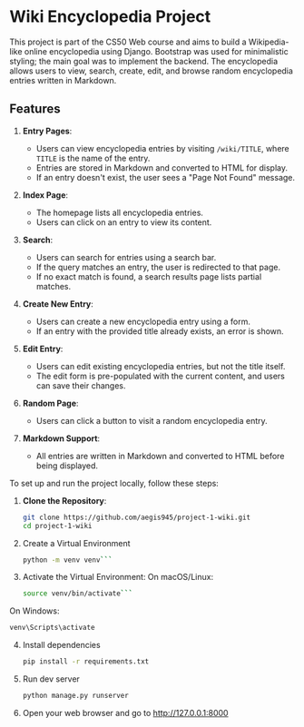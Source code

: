 # Wiki Encyclopedia Project

This project is part of the CS50 Web course and aims to build a Wikipedia-like online encyclopedia using Django. Bootstrap was used for minimalistic styling; the main goal was to implement the backend. The encyclopedia allows users to view, search, create, edit, and browse random encyclopedia entries written in Markdown.

## Features

1. **Entry Pages**:
   - Users can view encyclopedia entries by visiting `/wiki/TITLE`, where `TITLE` is the name of the entry.
   - Entries are stored in Markdown and converted to HTML for display.
   - If an entry doesn't exist, the user sees a "Page Not Found" message.

2. **Index Page**:
   - The homepage lists all encyclopedia entries.
   - Users can click on an entry to view its content.

3. **Search**:
   - Users can search for entries using a search bar.
   - If the query matches an entry, the user is redirected to that page.
   - If no exact match is found, a search results page lists partial matches.

4. **Create New Entry**:
   - Users can create a new encyclopedia entry using a form.
   - If an entry with the provided title already exists, an error is shown.

5. **Edit Entry**:
   - Users can edit existing encyclopedia entries, but not the title itself.
   - The edit form is pre-populated with the current content, and users can save their changes.

6. **Random Page**:
   - Users can click a button to visit a random encyclopedia entry.

7. **Markdown Support**:
   - All entries are written in Markdown and converted to HTML before being displayed.


To set up and run the project locally, follow these steps:

1. **Clone the Repository**:
   ```bash
   git clone https://github.com/aegis945/project-1-wiki.git
   cd project-1-wiki
2. Create a Virtual Environment
   ```bash
   python -m venv venv```
3. Activate the Virtual Environment:
   On macOS/Linux:
   ```bash
   source venv/bin/activate```
  On Windows: 
   ```bash
   venv\Scripts\activate
  ```
4. Install dependencies

    ```bash
    pip install -r requirements.txt
    ```
5. Run dev server
   ```bash
   python manage.py runserver
   ```
6. Open your web browser and go to http://127.0.0.1:8000
